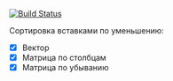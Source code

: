 

[![Build Status](https://travis-ci.org/NeverMore27/iter_sort2.svg?branch=master)](https://travis-ci.org/NeverMore27/iter_sort2)


Сортировка вставками по уменьшению:
- [x] Вектор
- [x] Матрица по столбцам
- [x] Матрица по убыванию
